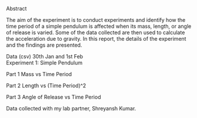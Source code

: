 Abstract

The aim of the experiment is to conduct experiments and identify how the time period of a 
simple pendulum is affected when its mass, length, or angle of release is varied. Some of 
the data collected are then used to calculate the acceleration due to gravity. In this 
report, the details of the experiment and the findings are presented. 

Data (csv)
30th Jan and 1st Feb	
Experiment 1: Simple Pendulum		

Part 1	Mass vs Time Period

Part 2	Length vs (Time Period)^2

Part 3  Angle of Release vs Time Period

Data collected with my lab partner, Shreyansh Kumar.
